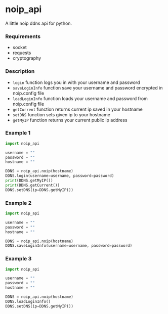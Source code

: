 # noip_api
A little noip ddns api for python.


### Requirements 
* socket
* requests
* cryptography

### Description
* `login` function logs you in with your username and password
* `saveLoginInfo` function save your username and password encrypted in noip.config file
* `loadLoginInfo` function loads your username and password from noip.config file
* `getCurrent` function returns current ip saved in your hostname
* `setDNS` function sets given ip to your hostname
* `getMyIP` function returns your current public ip address

### Example 1
```py
import noip_api

username = ""
password = ""
hostname = ""

DDNS = noip_api.noip(hostname)
DDNS.login(username=username, password=password)
print(DDNS.getMyIP())
print(DDNS.getCurrent())
DDNS.setDNS(ip=DDNS.getMyIP())
```
### Example 2
```py
import noip_api

username = ""
password = ""
hostname = ""

DDNS = noip_api.noip(hostname)
DDNS.saveLoginInfo(username=username, password=password)
```
### Example 3
```py
import noip_api

username = ""
password = ""
hostname = ""

DDNS = noip_api.noip(hostname)
DDNS.loadLoginInfo()
DDNS.setDNS(ip=DDNS.getMyIP())
```
